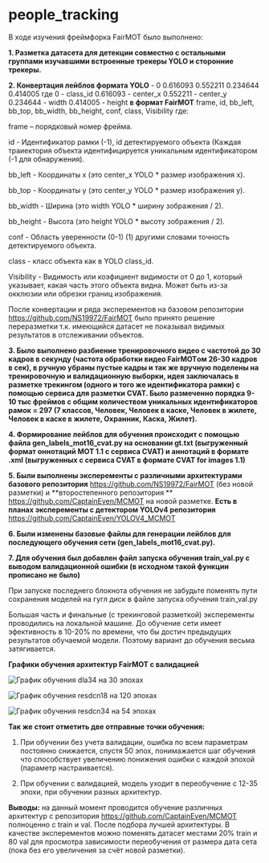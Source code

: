 # people_tracking
В ходе изучения  фреймфорка FairMOT  было выполнено:

**1. Разметка датасета для детекции совместно с остальными группами изучавшими встроенные трекеры YOLO и сторонние трекеры.**

**2. Конвертация лейблов формата YOLO** - 0 0.616093 0.552211 0.234644 0.414005 где 0 - class_id 0.616093 - center_x 0.552211 - center_y 0.234644 - width 0.414005 - height **в формат FairMOT** frame, id, bb_left, bb_top, bb_width, bb_height, conf, class, Visibility где: 

frame – порядковый номер фрейма.

id - Идентификатор рамки (-1), id детектируемого объекта (Каждая траиектория объекта идентифицируется уникальным идентификатором (-1 для обнаружения).

bb_left -  Координаты x (это center_x YOLO * размер изображения х).

bb_top -  Координаты y (это center_y YOLO * размер изображения у).

bb_width -  Ширина (это width YOLO * ширину зображения / 2).

bb_height -  Высота (это height YOLO * высоту зображения / 2).

conf -  Область уверенности (0-1) (1) другими словами точность детектируемого объекта.

class -  класс объекта как в YOLO class_id.

Visibility -  Видимость или коэфициент видимости от 0 до 1, который указывает, какая часть этого объекта видна. Может быть из-за окклюзии или обрезки границ изображения.

  После конвертации и ряда эксперементов на базовом репозитории https://github.com/NS19972/FairMOT было принято решение переразметки т.к. имеющийся датасет не показывал видимых результатов в отслеживании объектов.

**3. Было выполнено разбиение тренировочного видео с частотой до 30 кадров в секунду (частота обработки видео FairMOTом 26-30 кадров в сек), в ручную убраны пустые кадры и так же вручную поделены на тренировочную и валидационную выборки, идея заключалась в разметке трекингом (одного и того же идентификатора рамки) с помощью сервиса для разметки CVAT. Было размеченно порядка 9-10 тыс фреймов с общим количеством уникальных идентификаторов рамок = 297 (7 классов, Человек, Человек в каске, Человек в жилете, Человек в каске в жилете, Охранник, Каска, Жилет).**

**4. Формирование лейблов для обучения происходит с помощью файла gen_labels_mot16_cvat.py на основании gt.txt (выгруженный формат оннотаций MOT 1.1 с сервиса CVAT) и аннотаций в формате .xml (выгруженных с сервиса CVAT в формате CVAT for images 1.1)**

**5. Были выполнены эксперементы с различными архитектурами базового репозитория** https://github.com/NS19972/FairMOT (без новой разметки) и **второстепенного репозитория ** https://github.com/CaptainEven/MCMOT на новой разметке. **Есть в планах эксперементы с детектором YOLOv4 репозитория** https://github.com/CaptainEven/YOLOV4_MCMOT

**6. Были изменены базовые файлы для генерации лейблов для последующего обучения сети (gen_labels_mot16_cvat.py).**

**7. Для обучения был добавлен файл запуска обучения train_val.py с выводом валидационной ошибки (в исходном такой функции прописано не было)**

При запуске последнего блокнота обучения не забудьте поменять пути сохранения моделей на гугл диск в файле запуска обучения 
train_val.py

Большая часть и финальные (с трекинговой разметкой) эксперементы проводились на локальной машине. До обучение сети имеет эфективность в 10-20% по времени, что бы достич предыдущих результатов обучаемой модели. Поэтому вариант до обучения весьма затягивается.

**Графики обучения архитектур FairMOT с валидацией**

![График обучения dla34 на 30 эпохах](https://github.com/terrainternship/people_tracking/blob/Group_5_MOT/%D0%93%D1%80%D0%B0%D1%84%D0%B8%D0%BA%D0%B8%20%D0%BE%D0%B1%D1%83%D1%87%D0%B5%D0%BD%D0%B8%D1%8F/dla34_30_epoch.png)

![График обучения resdcn18 на 120 эпохах](https://github.com/terrainternship/people_tracking/blob/Group_5_MOT/%D0%93%D1%80%D0%B0%D1%84%D0%B8%D0%BA%D0%B8%20%D0%BE%D0%B1%D1%83%D1%87%D0%B5%D0%BD%D0%B8%D1%8F/resdcn18_120_epoch.png)

![График обучения resdcn34 на 54 эпохах](https://github.com/terrainternship/people_tracking/blob/Group_5_MOT/%D0%93%D1%80%D0%B0%D1%84%D0%B8%D0%BA%D0%B8%20%D0%BE%D0%B1%D1%83%D1%87%D0%B5%D0%BD%D0%B8%D1%8F/resdcn34_54_epoch.png)

**Так же стоит отметить две отправные точки обучения:**

1. При обучении без учета валидации, ошибка по всем параметрам постоянно снижается, спустя 50 эпох, понимажается шаг обучения что способствует увеличению понижения ошибки с каждой эпохой (параметр настраивается).

2. При обучении с валидацией, модель уходит в переобучение с 12-35 эпохи, при обучении разных архитектур.

**Выводы:** на данный момент проводится обучение различных архитектур с репозитория https://github.com/CaptainEven/MCMOT полноценно с train и val. После подбора лучшей архитектуры. В качестве эксперементов можно поменять датасет местами 20% train и 80 val для просмотра зависимости переобучения от размера дата сета (пока без его увеличения за счёт новой разметки). 